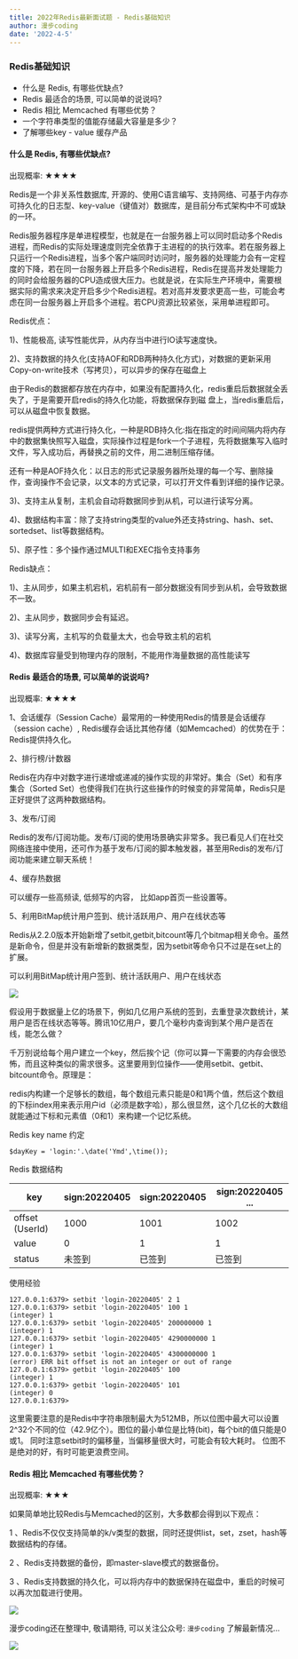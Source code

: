 ```yaml
---
title: 2022年Redis最新面试题 - Redis基础知识
author: 漫步coding
date: '2022-4-5'
---
```



### Redis基础知识

- 什么是 Redis, 有哪些优缺点?
- Redis 最适合的场景, 可以简单的说说吗?
- Redis 相比 Memcached 有哪些优势？
- 一个字符串类型的值能存储最大容量是多少？
- 了解哪些key - value 缓存产品




#### 什么是 Redis, 有哪些优缺点?

出现概率: ★★★★

Redis是一个非关系性数据库, 开源的、使用C语言编写、支持网络、可基于内存亦可持久化的日志型、key-value（键值对）数据库，是目前分布式架构中不可或缺的一环。

Redis服务器程序是单进程模型，也就是在一台服务器上可以同时启动多个Redis进程，而Redis的实际处理速度则完全依靠于主进程的的执行效率。若在服务器上只运行一个Redis进程，当多个客户端同时访问时，服务器的处理能力会有一定程度的下降，若在同一台服务器上开启多个Redis进程，Redis在提高并发处理能力的同时会给服务器的CPU造成很大压力。也就是说，在实际生产环境中，需要根据实际的需求来决定开启多少个Redis进程。若对高并发要求更高一些，可能会考虑在同一台服务器上开启多个进程。若CPU资源比较紧张，采用单进程即可。

Redis优点：

1)、性能极高, 读写性能优异，从内存当中进行IO读写速度快。

2)、支持数据的持久化(支持AOF和RDB两种持久化方式)，对数据的更新采用Copy-on-write技术（写拷贝），可以异步的保存在磁盘上

由于Redis的数据都存放在内存中，如果没有配置持久化，redis重启后数据就全丢失了，于是需要开启redis的持久化功能，将数据保存到磁 盘上，当redis重启后，可以从磁盘中恢复数据。

redis提供两种方式进行持久化，一种是RDB持久化:指在指定的时间间隔内将内存中的数据集快照写入磁盘，实际操作过程是fork一个子进程，先将数据集写入临时文件，写入成功后，再替换之前的文件，用二进制压缩存储。

还有一种是AOF持久化：以日志的形式记录服务器所处理的每一个写、删除操作，查询操作不会记录，以文本的方式记录，可以打开文件看到详细的操作记录。


3)、支持主从复制，主机会自动将数据同步到从机，可以进行读写分离。

4)、数据结构丰富：除了支持string类型的value外还支持string、hash、set、sortedset、list等数据结构。

5)、原子性：多个操作通过MULTI和EXEC指令支持事务
 

Redis缺点：

1)、主从同步，如果主机宕机，宕机前有一部分数据没有同步到从机，会导致数据不一致。

2)、主从同步，数据同步会有延迟。

3)、读写分离，主机写的负载量太大，也会导致主机的宕机

4)、数据库容量受到物理内存的限制，不能用作海量数据的高性能读写


#### Redis 最适合的场景, 可以简单的说说吗?

出现概率: ★★★★

1、会话缓存（Session Cache）最常用的一种使用Redis的情景是会话缓存（session cache）, Redis缓存会话比其他存储（如Memcached）的优势在于：Redis提供持久化。

2、排行榜/计数器

Redis在内存中对数字进行递增或递减的操作实现的非常好。集合（Set）和有序集合（Sorted Set）也使得我们在执行这些操作的时候变的非常简单，Redis只是正好提供了这两种数据结构。

3、发布/订阅

Redis的发布/订阅功能。发布/订阅的使用场景确实非常多。我已看见人们在社交网络连接中使用，还可作为基于发布/订阅的脚本触发器，甚至用Redis的发布/订阅功能来建立聊天系统！

4、缓存热数据

可以缓存一些高频读, 低频写的内容， 比如app首页一些设置等。

5、利用BitMap统计用户签到、统计活跃用户、用户在线状态等

Redis从2.2.0版本开始新增了setbit,getbit,bitcount等几个bitmap相关命令。虽然是新命令，但是并没有新增新的数据类型，因为setbit等命令只不过是在set上的扩展。

可以利用BitMap统计用户签到、统计活跃用户、用户在线状态

![](https://images.xiaozhuanlan.com/uploads/photo/2022/780caa3d-e2ac-4edb-815b-7390cc6883b1.png)


假设用于数据量上亿的场景下，例如几亿用户系统的签到，去重登录次数统计，某用户是否在线状态等等。腾讯10亿用户，要几个毫秒内查询到某个用户是否在线，能怎么做？

千万别说给每个用户建立一个key，然后挨个记（你可以算一下需要的内存会很恐怖，而且这种类似的需求很多。这里要用到位操作——使用setbit、getbit、bitcount命令。原理是：

redis内构建一个足够长的数组，每个数组元素只能是0和1两个值，然后这个数组的下标index用来表示用户id（必须是数字哈），那么很显然，这个几亿长的大数组就能通过下标和元素值（0和1）来构建一个记忆系统。

Redis key name 约定
```
$dayKey = 'login:'.\date('Ymd',\time());
```
Redis 数据结构

key | sign:20220405  | sign:20220405| sign:20220405 ...
----|----|----|----|
offset (UserId) | 1000|   1001  | 1002|   ...
value|  0|  1|  1|  ...
status|   未签到|  已签到|  已签到 | ...

使用经验

```
127.0.0.1:6379> setbit 'login-20220405' 2 1
127.0.0.1:6379> setbit 'login-20220405' 100 1
(integer) 1
127.0.0.1:6379> setbit 'login-20220405' 200000000 1
(integer) 1
127.0.0.1:6379> setbit 'login-20220405' 4290000000 1
(integer) 1
127.0.0.1:6379> setbit 'login-20220405' 4300000000 1
(error) ERR bit offset is not an integer or out of range
127.0.0.1:6379> getbit 'login-20220405' 100
(integer) 1
127.0.0.1:6379> getbit 'login-20220405' 101
(integer) 0
127.0.0.1:6379>
```

这里需要注意的是Redis中字符串限制最大为512MB，所以位图中最大可以设置2^32个不同的位（42.9亿个）。图位的最小单位是比特(bit)，每个bit的值只能是0或1。 同时注意setbit时的偏移量，当偏移量很大时，可能会有较大耗时。 位图不是绝对的好，有时可能更浪费空间。

#### Redis 相比 Memcached 有哪些优势？

出现概率: ★★★

如果简单地比较Redis与Memcached的区别，大多数都会得到以下观点：

1 、Redis不仅仅支持简单的k/v类型的数据，同时还提供list，set，zset，hash等数据结构的存储。

2 、Redis支持数据的备份，即master-slave模式的数据备份。

3 、Redis支持数据的持久化，可以将内存中的数据保持在磁盘中，重启的时候可以再次加载进行使用。


![](https://images.xiaozhuanlan.com/uploads/photo/2022/0affbea2-195b-4372-9293-652df1cf3959.png)


漫步coding还在整理中, 敬请期待, 可以关注公众号: `漫步coding` 了解最新情况...


![](https://images.xiaozhuanlan.com/uploads/photo/2022/5cb0c91e-fd83-4a04-8df6-65fb602b3834.png)
